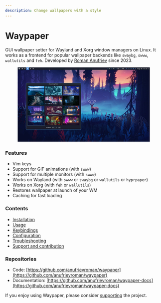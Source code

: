 ```yaml
---
description: Change wallpapers with a style
---
```


# Waypaper

GUI wallpaper setter for Wayland and Xorg window managers on Linux. It works as a frontend for popular wallpaper backends like `swaybg`, `swww`, `wallutils` and `feh`. Developed by [Roman Anufriev](https://app.gitbook.com/o/hAqzIwC67MJSu3lFreUe/s/tcj89Kky0qwCogWefYcf/) since 2023.

<figure><img src=".gitbook/assets/waypaper.jpg" alt=""><figcaption></figcaption></figure>

### Features

* Vim keys
* Support for GIF animations (with `swww`)
* Support for multiple monitors (with `swww`)
* Works on Wayland (with `swww` or `swaybg` or `wallutils` or `hyprpaper`)
* Works on Xorg (with `feh` or `wallutils`)
* Restores wallpaper at launch of your WM
* Caching for fast loading

### Contents

* [Installation](installation.md)
* [Usage](usage.md)
* [Keybindings](keybindings.md)
* [Configuration](configuration.md)
* [Troubleshooting](troubleshooting.md)
* [Support and contribution](support-and-contribution.md)

### Repositories

* Code: [https://github.com/anufrievroman/waypaper](https://github.com/anufrievroman/waypaper)
* Documentation: [https://github.com/anufrievroman/waypaper-docs](https://github.com/anufrievroman/waypaper-docs)

If you enjoy using Waypaper, please consider [supporting](support-and-contribution.md)  the project.

###
